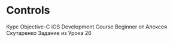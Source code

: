 # Controls
Курс Objective-C iOS Development Course Beginner от Алексея Скутаренко Задание из Урока 26
